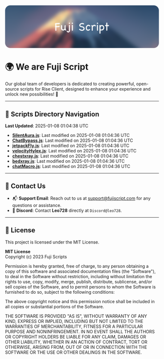 ![Banner](.github/b.webp)

# 🌍 **We are Fuji Script**

Our global team of developers is dedicated to creating powerful, open-source scripts for Rise Client, designed to enhance your experience and unlock new possibilities! 🌟

---
<!-- SCRIPTS_NAVIGATION_START -->
## 📂 **Scripts Directory Navigation**

**Last Updated**: 2025-01-08 01:04:38 UTC

- **[SilentAura.js](scripts/SilentAura.js)**: Last modified on 2025-01-08 01:04:36 UTC
- **[ChatBypass.js](scripts/ChatBypass.js)**: Last modified on 2025-01-08 01:04:36 UTC
- **[jetpackFly.js](scripts/jetpackFly.js)**: Last modified on 2025-01-08 01:04:36 UTC
- **[velocityHylex.js](scripts/velocityHylex.js)**: Last modified on 2025-01-08 01:04:36 UTC
- **[chestxray.js](scripts/chestxray.js)**: Last modified on 2025-01-08 01:04:36 UTC
- **[bedxray.js](scripts/bedxray.js)**: Last modified on 2025-01-08 01:04:36 UTC
- **[chatMacro.js](scripts/chatMacro.js)**: Last modified on 2025-01-08 01:04:36 UTC

<!-- SCRIPTS_NAVIGATION_END -->

---

## 💬 **Contact Us**  
- 📬 **Support Email**: Reach out to us at [support@fujiscript.com](mailto:support@fujiscript.com) for any questions or assistance.  
- 💬 **Discord**: Contact **Leo728** directly at `Discord@leo728`.

---

## 📜 **License**

This project is licensed under the MIT License.  

**MIT License**  
Copyright (c) 2023 Fuji Scripts  

Permission is hereby granted, free of charge, to any person obtaining a copy of this software and associated documentation files (the "Software"), to deal in the Software without restriction, including without limitation the rights to use, copy, modify, merge, publish, distribute, sublicense, and/or sell copies of the Software, and to permit persons to whom the Software is furnished to do so, subject to the following conditions:  

The above copyright notice and this permission notice shall be included in all copies or substantial portions of the Software.  

THE SOFTWARE IS PROVIDED "AS IS", WITHOUT WARRANTY OF ANY KIND, EXPRESS OR IMPLIED, INCLUDING BUT NOT LIMITED TO THE WARRANTIES OF MERCHANTABILITY, FITNESS FOR A PARTICULAR PURPOSE AND NONINFRINGEMENT. IN NO EVENT SHALL THE AUTHORS OR COPYRIGHT HOLDERS BE LIABLE FOR ANY CLAIM, DAMAGES OR OTHER LIABILITY, WHETHER IN AN ACTION OF CONTRACT, TORT OR OTHERWISE, ARISING FROM, OUT OF OR IN CONNECTION WITH THE SOFTWARE OR THE USE OR OTHER DEALINGS IN THE SOFTWARE.  
